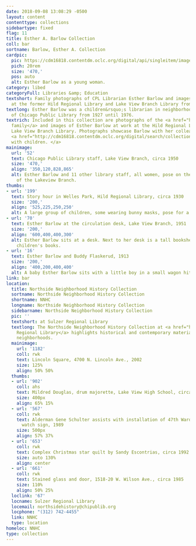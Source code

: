 ```yaml
---
date: 2018-09-08 13:08:29 -0500
layout: content
contenttype: collections
sidebartype: fixed
flag: 11
title: Esther A. Barlow Collection
coll: bar
sortname: Barlow, Esther A. Collection
cardpic:
  pic: https://cdm16818.contentdm.oclc.org/digital/api/singleitem/image/bar/43/default.jpg
  pich: 20rem
  size: '470,'
  pos: auto
  alt: Esther Barlow as a young woman.
category: libed
categoryFull: Libraries &amp; Education
textshort: Family photographs of CPL Librarian Esther Barlow and images of her work
  at the former Hild Regional Library and Lake View Branch Library from 1927 to 1976.
textlong: Esther Barlow was a children&rsquo;s librarian in neighborhood branches
  of Chicago Public Library from 1927 until 1976.
textrich: Included in this collection are photographs of the <a href="http://cdm16818.contentdm.oclc.org/digital/search/collection/bar/searchterm/Barlow%20family/field/subjed/mode/all/conn/and/order/nosort">Barlow
  family</a> and images of Esther Barlow at work at the Hild Regional Library and
  Lake View Branch Library. Photographs showcase Barlow with her colleagues and her
  <a href="http://cdm16818.contentdm.oclc.org/digital/search/collection/bar/searchterm/Working%20with%20children/field/subjed/mode/all/conn/and/order/nosort">work
  with children. </a>
mainimage:
  url: '52'
  text: Chicago Public Library staff, Lake View Branch, circa 1950
  size: '470,'
  align: '350,120,828,865'
  alt: Esther Barlow and 11 other library staff, all women, pose on the front steps
    of the Lakeview Branch.
thumbs:
- url: '199'
  text: Story hour in Welles Park, Hild Regional Library, circa 1930
  size: '200,'
  align: '525,225,250,250'
  alt: A large group of children, some wearing bunny masks, pose for a picture.
- url: '70'
  text: Esther Barlow at the circulation desk, Lake View Branch, 1951
  size: '200,'
  align: '600,400,400,300'
  alt: Esther Barlow sits at a desk. Next to her desk is a tall bookshelf filled with
    children's books.
- url: '16'
  text: Esther Barlow and Buddy Flaskerud, 1913
  size: '200,'
  align: '400,200,400,400'
  alt: A baby Esther Barlow sits with a little boy in a small wagon hitched to a goat.
link: bar
location:
  title: Northside Neighborhood History Collection
  sortname: Northside Neighborhood History Collection
  shortname: NNHC
  longname: Northside Neighborhood History Collection
  sidebarname: Northside Neighborhood History Collection
  pic: ''
  textshort: at Sulzer Regional Library
  textlong: The Northside Neighborhood History Collection at <a href="https://www.chipublib.org/locations/67">Sulzer
    Regional Library</a> highlights historical and contemporary materials about Northside
    neighborhoods.
  mainimage:
    url: '1182'
    coll: rwk
    text: Lincoln Square, 4700 N. Lincoln Ave., 2002
    size: 125%
    align: 50% 50%
  thumbs:
  - url: '902'
    coll: ahs
    text: Mildred Douglas, drum majorette, Lake View High School, circa 1942
    size: 400px
    align: 65% 15%
  - url: '567'
    coll: rwk
    text: Alderman Gene Schulter assists with installation of 47th Ward neighborhood
      watch sign, 1989
    size: 500px
    align: 57% 37%
  - url: '653'
    coll: rwk
    text: Complex Christmas star quilt by Sandy Escontrias, circa 1992
    size: auto 130%
    align: center
  - url: '661'
    coll: rwk
    text: Stained glass and door, 1518-20 W. Wilson Ave., circa 1985
    size: 110%
    align: 50% 25%
  loclink: '67'
  locname: Sulzer Regional Library
  locemail: northsidehistory@chipublib.org
  locphone: "(312) 742-4455"
  link: NNHC
  type: location
homeloc: NNHC
type: collection
---
```

